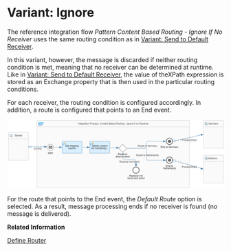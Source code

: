 <!-- loio4998bd8aaed349c188a170e8d4eb7b63 -->

# Variant: Ignore

The reference integration flow *Pattern Content Based Routing - Ignore If No Receiver* uses the same routing condition as in [Variant: Send to Default Receiver](variant-send-to-default-receiver-7ba1864.md).

In this variant, however, the message is discarded if neither routing condition is met, meaning that no receiver can be determined at runtime. Like in [Variant: Send to Default Receiver](variant-send-to-default-receiver-7ba1864.md), the value of theXPath expression is stored as an Exchange property that is then used in the particular routing conditions.

For each receiver, the routing condition is configured accordingly. In addition, a route is configured that points to an End event.

 ![](images/ContentBased_Routing_Ignore_ca253b0.png) 

For the route that points to the End event, the *Default Route* option is selected. As a result, message processing ends if no receiver is found \(no message is delivered\).

**Related Information**  


[Define Router](define-router-d7fddbd.md "")

